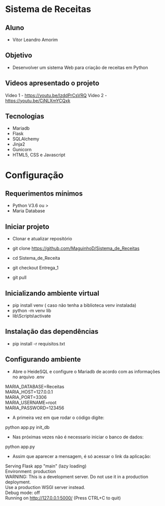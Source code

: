 # Sistema de Receitas

## Aluno
- Vitor Leandro Amorim

## Objetivo
- Desenvolver um sistema Web para criação de receitas em Python
## Videos apresentado o projeto
Video 1 - https://youtu.be/lzddPrCsVRQ
Video 2 - https://youtu.be/CjNLXmYCQxk
## Tecnologias
- Mariadb
- Flask
- SQLAlchemy
- Jinja2
- Gunicorn
- HTML5, CSS e Javascript

# Configuração

## Requerimentos mínimos
- Python V3.6 ou >
- Maria Database

## Iniciar projeto

- Clonar e atualizar repositório
- git clone https://github.com/MaguinhoD/Sistema_de_Receitas

- cd Sistema_de_Receita
- git checkout Entrega_1
- git pull

## Inicializando ambiente virtual
- pip install venv ( caso não tenha a biblioteca venv instalada)
- python -m venv lib
- lib\Scripts\activate
 
## Instalação das dependências

- pip install -r requisitos.txt

## Configurando ambiente

- Abre o HeideSQL e configure o Mariadb de acordo com as informações no arquivo .env

MARIA_DATABASE=Receitas                                                                                                                                                          
 MARIA_HOST=127.0.0.1                                                                                                                                                             
 MARIA_PORT=3306                                                                                                                                                                   
 MARIA_USERNAME=root                                                                                                                                                               
 MARIA_PASSWORD=123456                                                                                                                                                             
- A primeira vez em que rodar o código digite:

python app.py init_db

- Nas próximas vezes não é necessario iniciar o banco de dados:

python app.py

- Assim que aparecer a mensagem, é só acessar o link da aplicação:

Serving Flask app "main" (lazy loading)                                                                                                                                                          
 Environment: production                                                                                                                                                          
 WARNING: This is a development server. Do not use it in a production deployment.                                                                                                                                                          
 Use a production WSGI server instead.                                                                                                                                                          
 Debug mode: off                                                                                                                                                                   
 Running on http://127.0.0.1:5000/ (Press CTRL+C to quit)
